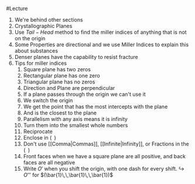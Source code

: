 #Lecture 
1. We're behind other sections
2. Crystallographic Planes
3. Use $Tail - Head$ method to find the miller indices of anything that is not on the origin 
4. Some Properties are directional and we use Miller Indices to explain this about substances
5. Denser planes have the capability to resist fracture
6. Tips for miller indices
	1. Square plane has two zeros
	2. Rectangular plane has one zero
	3. Triangular plane has no zeros
	4. Direction and Plane are perpendicular
	5. If a plane passes through the origin we can't use it
	6. We switch the origin
	7. We get the point that has the most intercepts with the plane
	8. And is the closest to the plane
	9. Parallelism with any axis means it is infinity
	10. Turn them into the smallest whole numbers
	11. Reciprocate 
	12. Enclose in $(\,\,\,)$
	13. Don't use [[Comma|Commas]], [[Infinite|Infinity]], or Fractions in the $(\,\,\,)$
	14. Front faces when we have a square plane are all positive, and back faces are all negative
	15. Write $O'$ when you shift the origin, with one dash for every shift. $\hookrightarrow$ $O'''$ for $(\bar{1}\,\,\bar{1}\,\,\bar{1})$